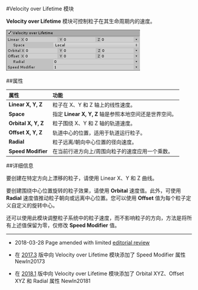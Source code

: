 #Velocity over Lifetime 模块

__Velocity over Lifetime__ 模块可控制粒子在其生命周期内的速度。

![](../uploads/Main/PartSysVelOverLifeInsp.png) 

##属性

|**属性** |**功能** |
|:---|:---|
|__Linear X, Y, Z__ |粒子在 X、Y 和 Z 轴上的线性速度。 |
|__Space__ |指定 __Linear X, Y, Z__ 轴是参照本地空间还是世界空间。 |
|__Orbital X, Y, Z__ |粒子围绕 X、Y 和 Z 轴的轨道速度。 |
|__Offset X, Y, Z__ |轨道中心的位置，适用于轨道运行粒子。 |
|__Radial__ |粒子远离/朝向中心位置的径向速度。 |
|__Speed Modifier__ |在当前行进方向上/周围向粒子的速度应用一个乘数。 |

##详细信息

要创建在特定方向上漂移的粒子，请使用 Linear X、Y 和 Z 曲线。

要创建围绕中心位置旋转的粒子效果，请使用 __Orbital__ 速度值。此外，可使用 __Radial__ 速度值推动粒子朝向或远离中心位置。您可以使用 __Offset__ 值为每个粒子定义自定义的旋转中心。

还可以使用此模块调整粒子系统中的粒子速度，而不影响粒子的方向，方法是将所有上述值保留为零，仅修改 __Speed Modifier__ 值。

---

* <span class="page-edit">2018-03-28  Page amended with limited [editorial review](DocumentationEditorialReview.html)
</span>

* <span class="page-history">在 [2017.3](https://docs.unity3d.com/2017.3/Documentation/Manual/30_search.html?q=newin20173) 版中向 Velocity over Lifetime 模块添加了 Speed Modifier 属性 <span class="search-words">NewIn20173</span></span>

* <span class="page-history">在 [2018.1](https://docs.unity3d.com/2018.1/Documentation/Manual/30_search.html?q=newin20181) 版中向 Velocity over Lifetime 模块添加了 Orbital XYZ、Offset XYZ 和 Radial 属性 <span class="search-words">NewIn20181</span></span>


